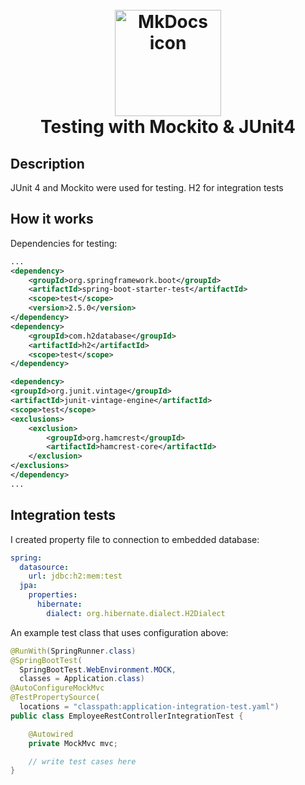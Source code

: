 <h1 align="center">
<br><img src="https://dwglogo.com/wp-content/uploads/2017/12/Spring_Framework_logo_01.png" alt="MkDocs icon" width="170">
<br>Testing with Mockito & JUnit4
</h1>

## Description

<p>
JUnit 4 and Mockito were used for testing. H2 for integration tests
</p>

<!-- https://shields.io/ -->

## How it works

Dependencies for testing:
```xml
...
<dependency>
    <groupId>org.springframework.boot</groupId>
    <artifactId>spring-boot-starter-test</artifactId>
    <scope>test</scope>
    <version>2.5.0</version>
</dependency>
<dependency>
    <groupId>com.h2database</groupId>
    <artifactId>h2</artifactId>
    <scope>test</scope>
</dependency>

<dependency>
<groupId>org.junit.vintage</groupId>
<artifactId>junit-vintage-engine</artifactId>
<scope>test</scope>
<exclusions>
    <exclusion>
        <groupId>org.hamcrest</groupId>
        <artifactId>hamcrest-core</artifactId>
    </exclusion>
</exclusions>
</dependency>
...
```

## Integration tests
I created property file to connection to embedded database:
```yaml
spring:
  datasource:
    url: jdbc:h2:mem:test
  jpa:
    properties:
      hibernate:
        dialect: org.hibernate.dialect.H2Dialect
```

An example test class that uses configuration above:
```java
@RunWith(SpringRunner.class)
@SpringBootTest(
  SpringBootTest.WebEnvironment.MOCK,
  classes = Application.class)
@AutoConfigureMockMvc
@TestPropertySource(
  locations = "classpath:application-integration-test.yaml")
public class EmployeeRestControllerIntegrationTest {

    @Autowired
    private MockMvc mvc;

    // write test cases here
}
```